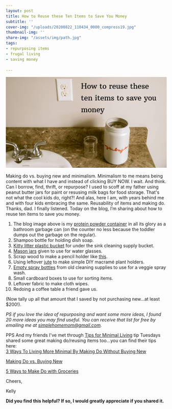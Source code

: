 ```yaml
---
layout: post
title: How to Reuse these Ten Items to Save You Money
subtitle: ''
cover-img: "/uploads/20200822_110434_0000_compress19.jpg"
thumbnail-img: ''
share-img: "/assets/img/path.jpg"
tags:
- repurposing items
- frugal living
- saving money

---
```

![A picture of my garbage can on the counter.](/uploads/20200714_133819_0000-1.png "bathroomcounter")

Making do vs. buying new and minimalism. Minimalism to me means being content with what I have and instead of clicking BUY NOW. I wait. And think. Can I borrow, find, thrift, or repurpose? I used to scoff at my father using peanut butter jars for paint or resusing milk bags for food storage. That's not what the cool kids do, right?! And alas, here I am, with years behind me and with four kids embracing the same. Reusability of items and making do. Thanks, dad. I finally listened. Today on the blog, I’m sharing about how to reuse ten items to save you money.

 1. The blog image above is my [protein powder container](https://amzn.to/2WjQBHt) in all its glory as a bathroom garbage can (on the counter no less because the toddler dumps out the garbage on the regular).
 2. Shampoo bottle for holding dish soap.
 3. [Kitty litter plastic bucket](https://amzn.to/3h1CvTk) for under the sink cleaning supply bucket.
 4. [Mason jars](https://amzn.to/3esjmZ0) given to use for water glasses.
 5. Scrap wood to make a pencil holder like [this](https://amzn.to/2Oq0gbq).
 6. Using leftover [jute](https://amzn.to/3071UEd) to make simple DIY macramé plant holders.
 7. [Empty spray bottles](https://amzn.to/3etWBDG) from old cleaning supplies to use for a veggie spray wash.
 8. Small cardboard boxes to use for sorting items.
 9. Leftover fabric to make cloth wipes.
10. Redoing a coffee table a friend gave us.

(Now tally up all that amount that I saved by not purchasing new...at least $200!).

_PS if you love the idea of repurposing and want some more ideas, I found 20 more ideas you may find useful. You can receive that list for free by emailing me at_ [_simplehomemom@gmail.com_](mailto:eastcoastkellyb@gmail.com)_._

PPS And my friends I've met through [Tips for Minimal Living](https://github.com/kellymbriggs/hydeout-jekyll-starter/blob/master/_posts/www.instagram.com/tipsforminimalliving) tip Tuesdays shared some great making do/reusing items too...you can find their tips here:  
[3 Ways To Living More Minimal By Making Do Without Buying New](https://mamabearwooten.com/3-ways-to-living-more-minimal-by-making-do-without-buying-new/)

[Making Do vs. Buying New](https://www.dailymomliving.com/blog/making-due-vs-buying-new)

[5 Ways to Make Do with Groceries](https://www.envision31.com/hope/5waystomakedowithgroceries)

Cheers,

Kelly

**Did you find this helpful? If so, I would greatly appreciate if you shared it.**